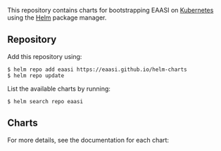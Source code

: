 This repository contains charts for bootstrapping EAASI on [Kubernetes](https://kubernetes.io/)
using the [Helm](https://helm.sh) package manager.

## Repository

Add this repository using:
```console
$ helm repo add eaasi https://eaasi.github.io/helm-charts
$ helm repo update
```

List the available charts by running:
```console
$ helm search repo eaasi
```

## Charts

For more details, see the documentation for each chart:
